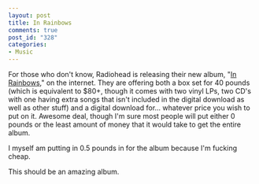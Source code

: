 ```yaml
--- 
layout: post
title: In Rainbows
comments: true
post_id: "328"
categories:
- Music
---
```

For those who don't know, Radiohead is releasing their new album, "<a href="http://www.inrainbows.com/Store/Quickindex.html">In Rainbows</a>," on the internet.  They are offering both a box set for 40 pounds (which is equivalent to $80+, though it comes with two vinyl LPs, two CD's with one having extra songs that isn't included in the digital download as well as other stuff) and a digital download for... whatever price you wish to put on it.  Awesome deal, though I'm sure most people will put either 0 pounds or the least amount of money that it would take to get the entire album.

I myself am putting in 0.5 pounds in for the album because I'm fucking cheap.

This should be an amazing album.
